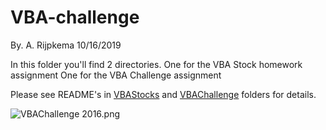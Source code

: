 # VBA-challenge
By. A. Rijpkema 10/16/2019

In this folder you'll find 2 directories.
One for the VBA Stock homework assignment
One for the VBA Challenge assignment

Please see README's in [VBAStocks](VBAStocks/README_AR.md) and [VBAChallenge](VBAChallenge/README_AR.md) folders for details.

![VBAChallenge 2016.png](VBAStocks/VBAChallenge_2016.png)